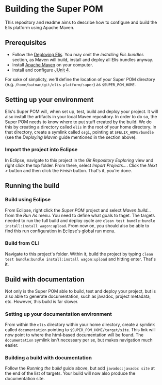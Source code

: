 # Building the Super POM

This repository and readme aims to describe how to configure and build the Elis platform using Apache Maven.

## Prerequisites 

* Follow the [Deploying Elis](https://github.com/medeamalmo/elis-platform/tree/master/felix-configuration). You may omit the _Installing Elis bundles_ section, as Maven will build, install and deploy all Elis bundles anyway.
* Install [Apache Maven](http://maven.apache.org/) on your computer.
* Install and configure [JUnit 4](http://junit.org/).

For sake of simplicty, we'll define the location of your Super POM directory (e.g. `/home/batman/git/elis-platform/super`) as `$SUPER_POM_HOME`.

## Setting up your environment

Elis's Super POM will, when set up, test, build and deploy your project. It will also install the artifacts in your local Maven repository. In order to do so, the Super POM needs to know where to put stuff created by the build. We do this by creating a directory called `elis` in the root of your home directory. In that directory, create a symlink called `osgi`, pointing at `$FELIX_HOME/bundle` (see the _Deploying Maven_ guide mentioned in the section above).

### Import the project into Eclipse

In Eclipse, navigate to this project in the _Git Repository Exploring_ view and right click the top folder. From there, select _Import Projects..._. Click the _Next >_ button and then click the _Finish_ button. That's it, you're done.

## Running the build

### Build using Eclipse

From Eclipse, right click the _Super POM_ project and select _Maven build..._ from the _Run As_ menu. You need to define what goals to taget. The targets needed to run the full build and deploy cycle are `clean test bundle:bundle install:install wagon:upload`. From now on, you should also be able to find this run configuration in Eclipse's global run menu.

### Build from CLI

Navigate to this project's folder. Within it, build the project by typing `clean test bundle:bundle install:install wagon:upload` and hitting enter. That's it.

## Build with documentation

Not only is the Super POM able to build, test and deploy your project, but is also able to generate documentation, such as javadoc, project metadata, etc. However, this build is far slower.

### Setting up your documentation environment

From within the `elis` directory within your home directory, create a symlink called `documentation` pointing to `$SUPER_POM_HOME/target/site`. This link will now point to where the html-based documentation will be found. The `documentation` symlink isn't necessary per se, but makes navigation much easier.

### Building a build with documentation

Follow the _Running the build_ guide above, but add `javadoc:javadoc site` at the end of the list of targets. Your build will now also produce the documentation site.
